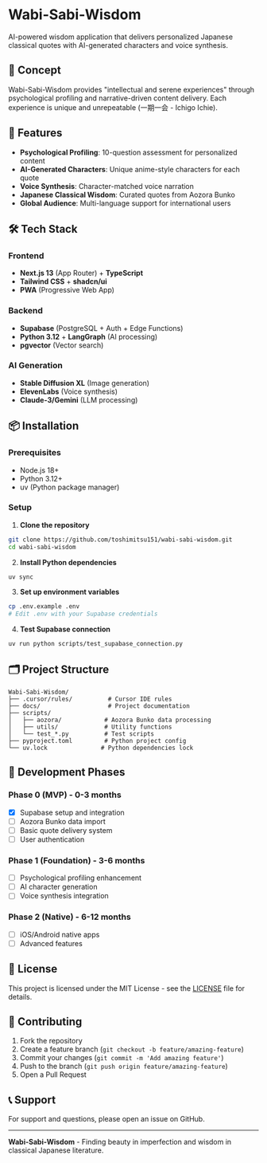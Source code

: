 # Wabi-Sabi-Wisdom

AI-powered wisdom application that delivers personalized Japanese classical quotes with AI-generated characters and voice synthesis.

## 🌟 Concept

Wabi-Sabi-Wisdom provides "intellectual and serene experiences" through psychological profiling and narrative-driven content delivery. Each experience is unique and unrepeatable (一期一会 - Ichigo Ichie).

## 🚀 Features

- **Psychological Profiling**: 10-question assessment for personalized content
- **AI-Generated Characters**: Unique anime-style characters for each quote
- **Voice Synthesis**: Character-matched voice narration
- **Japanese Classical Wisdom**: Curated quotes from Aozora Bunko
- **Global Audience**: Multi-language support for international users

## 🛠️ Tech Stack

### Frontend
- **Next.js 13** (App Router) + **TypeScript**
- **Tailwind CSS** + **shadcn/ui**
- **PWA** (Progressive Web App)

### Backend
- **Supabase** (PostgreSQL + Auth + Edge Functions)
- **Python 3.12** + **LangGraph** (AI processing)
- **pgvector** (Vector search)

### AI Generation
- **Stable Diffusion XL** (Image generation)
- **ElevenLabs** (Voice synthesis)
- **Claude-3/Gemini** (LLM processing)

## 📦 Installation

### Prerequisites
- Node.js 18+
- Python 3.12+
- uv (Python package manager)

### Setup

1. **Clone the repository**
```bash
git clone https://github.com/toshimitsu151/wabi-sabi-wisdom.git
cd wabi-sabi-wisdom
```

2. **Install Python dependencies**
```bash
uv sync
```

3. **Set up environment variables**
```bash
cp .env.example .env
# Edit .env with your Supabase credentials
```

4. **Test Supabase connection**
```bash
uv run python scripts/test_supabase_connection.py
```

## 🗂️ Project Structure

```
Wabi-Sabi-Wisdom/
├── .cursor/rules/          # Cursor IDE rules
├── docs/                   # Project documentation
├── scripts/
│   ├── aozora/            # Aozora Bunko data processing
│   ├── utils/             # Utility functions
│   └── test_*.py          # Test scripts
├── pyproject.toml         # Python project config
└── uv.lock               # Python dependencies lock
```

## 🚦 Development Phases

### Phase 0 (MVP) - 0-3 months
- [x] Supabase setup and integration
- [ ] Aozora Bunko data import
- [ ] Basic quote delivery system
- [ ] User authentication

### Phase 1 (Foundation) - 3-6 months
- [ ] Psychological profiling enhancement
- [ ] AI character generation
- [ ] Voice synthesis integration

### Phase 2 (Native) - 6-12 months
- [ ] iOS/Android native apps
- [ ] Advanced features

## 📄 License

This project is licensed under the MIT License - see the [LICENSE](LICENSE) file for details.

## 🤝 Contributing

1. Fork the repository
2. Create a feature branch (`git checkout -b feature/amazing-feature`)
3. Commit your changes (`git commit -m 'Add amazing feature'`)
4. Push to the branch (`git push origin feature/amazing-feature`)
5. Open a Pull Request

## 📞 Support

For support and questions, please open an issue on GitHub.

---

**Wabi-Sabi-Wisdom** - Finding beauty in imperfection and wisdom in classical Japanese literature.
